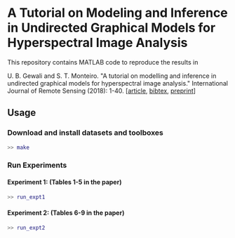 # A Tutorial on Modeling and Inference in Undirected Graphical Models for Hyperspectral Image Analysis

This repository contains MATLAB code to reproduce the results in 

U. B. Gewali and S. T. Monteiro. "A tutorial on modelling and inference in undirected graphical models for hyperspectral image analysis." International Journal of Remote Sensing (2018): 1-40. [[article](https://www.tandfonline.com/doi/abs/10.1080/01431161.2018.1465614), [bibtex](https://scholar.googleusercontent.com/scholar.bib?q=info:eZqZJ1fu7x0J:scholar.google.com/&output=citation&scisig=AAGBfm0AAAAAWuvPDTfODIFmMYcOpUnz3o_GNnjgOElh&scisf=4&ct=citation&cd=-1&hl=en), [preprint](https://arxiv.org/abs/1801.08268)]

## Usage

### Download and install datasets and toolboxes
```matlab
>> make
```
### Run Experiments
#### Experiment 1: (Tables 1-5 in the paper)
```matlab
>> run_expt1
```
#### Experiment 2: (Tables 6-9 in the paper)
```matlab
>> run_expt2
```
